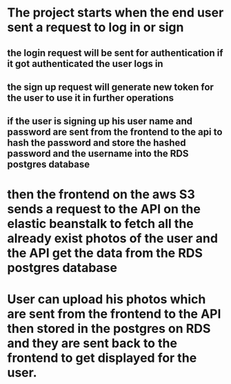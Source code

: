 # The project starts when the end user sent a request to log in or sign

## the login request will be sent for authentication if it got authenticated the user logs in

## the sign up request will generate new token for the user to use it in further operations

## if the user is signing up his user name and password are sent from the frontend to the api to hash the password and store the hashed password and the username into the RDS postgres database

# then the frontend on the aws S3 sends a request to the API on the elastic beanstalk to fetch all the already exist photos of the user and the API get the data from the RDS postgres database

# User can upload his photos which are sent from the frontend to the API then stored in the postgres on RDS and they are sent back to the frontend to get displayed for the user.
